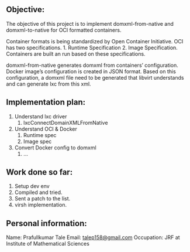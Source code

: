 ﻿Objective:
---------
The objective of this project is to implement domxml-from-native and domxml-to-native for OCI formatted containers.

Container formats is being standardized by Open Container Initiative. OCI has two specifications. 1. Runtime Specification 2. Image Specification. Containers are built an run based on these specifications.

domxml-from-native generates domxml from containers’ configuration. Docker image’s configuration is created in JSON format. Based on this configuration, a domxml file need to be generated that libvirt understands and can generate lxc from this xml.

Implementation plan:
-------------------

1. Understand lxc driver
   1. lxcConnectDomainXMLFromNative
1. Understand OCI & Docker
   1. Runtime spec
   2. Image spec
1. Convert Docker config to domxml
   1. ...

Work done so far:
----------------
1. Setup dev env
2. Compiled and tried.
3. Sent a patch to the list.
4. virsh implementation.

Personal information:
---------------------
Name: Prafullkumar Tale
Email: talep158@gmail.com
Occupation: JRF at Institute of Mathematical Sciences
